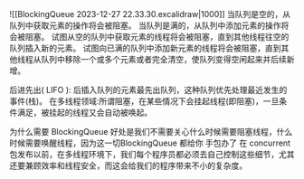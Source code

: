 ![[BlockingQueue 2023-12-27 22.33.30.excalidraw|1000]]
当队列是空的，从队列中获取元素的操作将会被阻塞。
当队列是满的，从队列中添加元素的操作将会被阻塞。
试图从空的队列中获取元素的线程将会被阻塞，直到其他线程往空的队列插入新的元素。
试图向已满的队列中添加新元素的线程将会被阻塞，直到其他线程从队列中移除一个或多个元素或者完全清空，使队列变得空闲起来并后续新增。

后进先出( LIFO ): 后插入队列的元素最先出队列，这种队列优先处理最近发生的事件(栈)。
在多线程领域:所谓阻塞，在某些情况下会挂起线程(即阻塞)，一旦条件满足，被挂起的线程又会自动被唤起。

为什么需要 BlockingQueue
好处是我们不需要关心什么时候需要阻塞线程，什么时候需要唤醒线程，因为这一切BlockingQueue 都给你 手包办了
在 concurrent 包发布以前，在多线程环境下，我们每个程序员都必须去自己控制这些细节，尤其还要兼顾效率和线程安全，而这会给我们的程序带来不小的复杂度。